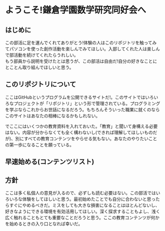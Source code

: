 # ようこそ!鎌倉学園数学研究同好会へ
## はじめに
この部活に足を運んでくれてありがとう!体験の人はこのリポジトリを触ってみてパソコンを使った創作活動を楽しんでみてほしい。入部してくれた人は楽しんで部活動を続けてくれたらうれしい。  
もう部員から説明を受けたとは思うが、この部活は自由だ!自分の好きなことにとことん取り組んでほしいと思う。  


## このリポジトリについて
ここはGitHubというプログラムを公開できるサイトだ!。このサイトではいろいろなプロジェクトが「リポジトリ」という形で管理されている。プログラミングを学ぶならこれからお世話になるだろう。もちろんそういった職業に就くのならこのサイトはあなたの相棒になるかもしれない。  

でここにはいくつかの教育資料を入れておいた。「教育」と聞いて身構える必要はない。内容が分からなくても全く構わないし(できれば理解してほしいものだが)、別にすべての教育コンテンツをやらせる気もない。あなたのやりたいことの第一歩になることを願っている。

## 早速始める(コンテンツリスト)

## 方針
ここは多く私個人の意見が入るので、必ずしも読む必要はない。この部活ではいろいろな体験をしてほしいと思う。最初始めたことでも自分に合わないと思ったらすぐにやめるべきだ。ミスをしても大きな損害になることはほとんどないし、好きなようにできる環境を有効活用してほしい。深く探求することもよし、浅く広く触れることもとても重要なことだろうと思う。ここの教育コンテンツが何かを始めるときの入り口となれば幸いだ。
